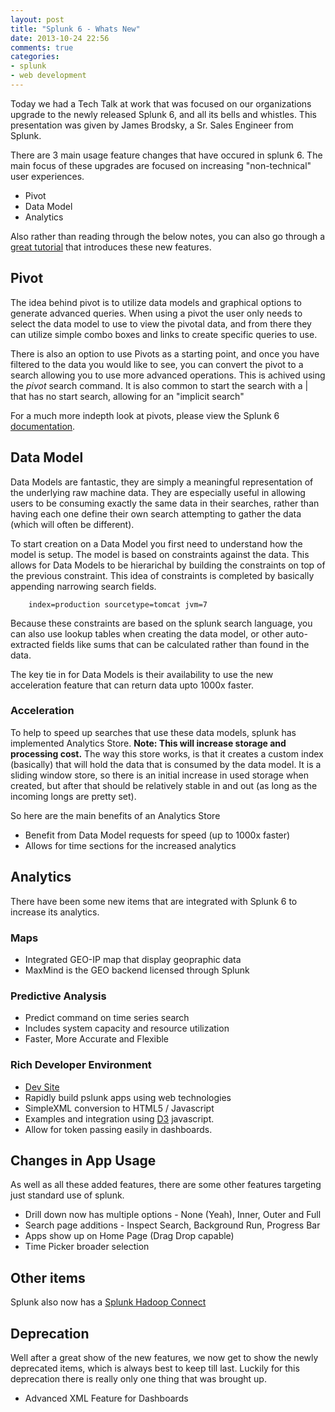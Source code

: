 ```yaml
---
layout: post
title: "Splunk 6 - Whats New"
date: 2013-10-24 22:56
comments: true
categories: 
- splunk
- web development
---
```


Today we had a Tech Talk at work that was focused on our organizations upgrade to the newly
released Splunk 6, and all its bells and whistles.  This presentation was given by James
Brodsky, a Sr. Sales Engineer from Splunk. 

<!-- more -->

There are 3 main usage feature changes that have occured in splunk 6.  The main focus of these
upgrades are focused on increasing "non-technical" user experiences.  

* Pivot
* Data Model
* Analytics

Also rather than reading through the below notes, you can also go through a 
[great tutorial](http://docs.splunk.com/Documentation/Splunk/6.0/PivotTutorial/WelcometothePivotTutorial)
that introduces these new features. 

## Pivot

The idea behind pivot is to utilize data models and graphical options to generate advanced 
queries.  When using a pivot the user only needs to select the data model to use to view 
the pivotal data, and from there they can utilize simple combo boxes and links to create
specific queries to use.  

There is also an option to use Pivots as a starting point, and once you have filtered to the 
data you would like to see, you can convert the pivot to a search allowing you to use 
more advanced operations.  This is achived using the *pivot* search command.  It is also 
common to start the search with a | that has no start search, allowing for an "implicit search"  

For a much more indepth look at pivots, please view the Splunk 6 
[documentation](http://docs.splunk.com/Documentation/Splunk/6.0/Pivot/IntroductiontoPivot).   

## Data Model

Data Models are fantastic, they are simply a meaningful representation of the underlying
raw machine data. They are especially useful in allowing users to be consuming exactly 
the same data in their searches, rather than having each one define their own search 
attempting to gather the data (which will often be different).    

To start creation on a Data Model you first need to understand how the model is setup. 
The model is based on constraints against the data.  This allows for Data Models to be
hierarichal by building the constraints on top of the previous constraint.  This idea
of constraints is completed by basically appending narrowing search fields. 

        index=production sourcetype=tomcat jvm=7

Because these constraints are based on the splunk search language, you can also use
lookup tables when creating the data model, or other auto-extracted fields like sums
that can be calculated rather than found in the data.  

The key tie in for Data Models is their availability to use the new acceleration feature
that can return data upto 1000x faster.  

### Acceleration

To help to speed up searches that use these data models, splunk has implemented 
Analytics Store. **Note: This will increase storage and processing cost.** The way
this store works, is that it creates a custom index (basically) that will hold the 
data that is consumed by the data model.  It is a sliding window store, so there is
an initial increase in used storage when created, but after that should be relatively
stable in and out (as long as the incoming longs are pretty set).   

So here are the main benefits of an Analytics Store

* Benefit from Data Model requests for speed (up to 1000x faster)
* Allows for time sections for the increased analytics

## Analytics 

There have been some new items that are integrated with Splunk 6 to increase its analytics. 

### Maps

* Integrated GEO-IP map that display geopraphic data
* MaxMind is the GEO backend licensed through Splunk 

### Predictive Analysis

* Predict command on time series search 
* Includes system capacity and resource utilization  
* Faster, More Accurate and Flexible

### Rich Developer Environment

* [Dev Site](dev.splunk.com)
* Rapidly build pslunk apps using web technologies
* SimpleXML conversion to HTML5 / Javascript
* Examples and integration using [D3](d3js.org) javascript. 
* Allow for token passing easily in dashboards. 

## Changes in App Usage

As well as all these added features, there are some other features targeting just standard
use of splunk.  

* Drill down now has multiple options - None (Yeah), Inner, Outer and Full
* Search page additions - Inspect Search, Background Run, Progress Bar
* Apps show up on Home Page (Drag Drop capable)
* Time Picker broader selection

## Other items

Splunk also now has a 
[Splunk Hadoop Connect](http://www.splunk.com/view/hadoop-connect/SP-CAAAHA3)
 
## Deprecation 

Well after a great show of the new features, we now get to show the newly deprecated 
items, which is always best to keep till last. Luckily for this deprecation there is really
only one thing that was brought up. 

* Advanced XML Feature for Dashboards

